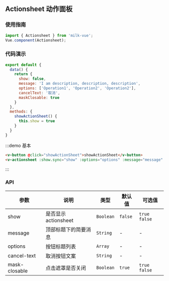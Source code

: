 <script>
export default {
  data() {
    return {
      show: false,
      message: 'I am description, description, description',
      options: ['Operation1', 'Operation2', 'Operation2'],
      cancelText: '取消',
      maskClosable: true
    }
  },
  methods: {
    showActionSheet() {
      this.show = true
    }
  }
}
</script>

## Actionsheet 动作面板

### 使用指南

```javascript
import { Actionsheet } from 'milk-vue';
Vue.component(Actionsheet);
```

### 代码演示

```javascript
export default {
  data() {
    return {
      show: false,
      message: 'I am description, description, description',
      options: ['Operation1', 'Operation2', 'Operation2'],
      cancelText: '取消',
      maskClosable: true
    }
  },
  methods: {
    showActionSheet() {
      this.show = true
    }
  }
}
```

:::demo 基本
```html
<v-button @click="showActionSheet">showActionSheet</v-button>
<v-actionsheet :show.sync="show" :options="options" :message="message" :cancel-text="cancelText" :mask-closable="maskClosable" />
```

:::

### API

| 参数       | 说明      | 类型       | 默认值      | 可选值      |
|------------|-----------|-----------|-------------|-------------|
| show | 是否显示actionsheet | `Boolean` | `false` |  `true` `false` |
| message | 顶部标题下的简要消息 | `String` | - |  - |
| options | 按钮标题列表 | `Array` | - |  - |
| cancel-text | 取消按钮文案 | `String` | - |  - |
| mask-closable | 点击遮罩是否关闭 | `Boolean` | `true` | `true` `false` |

